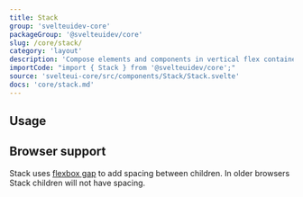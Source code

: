 ```yaml
---
title: Stack
group: 'svelteuidev-core'
packageGroup: '@svelteuidev/core'
slug: /core/stack/
category: 'layout'
description: 'Compose elements and components in vertical flex container'
importCode: "import { Stack } from '@svelteuidev/core';"
source: 'svelteui-core/src/components/Stack/Stack.svelte'
docs: 'core/stack.md'
---
```


<script>
    import { Demo, StackDemos } from '@svelteuidev/demos';
</script>

## Usage

<Demo demo={StackDemos.configurator} />

## Browser support

Stack uses [flexbox gap](https://caniuse.com/flexbox-gap) to add spacing between children.
In older browsers Stack children will not have spacing.
